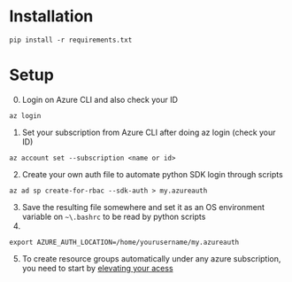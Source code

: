 <!-- https://docs.microsoft.com/en-us/python/api/overview/azure/container-instance?view=azure-python#create-task-based-container-group

https://portal.azure.com/#home -->
# Installation
```
pip install -r requirements.txt
```

# Setup
0) Login on Azure CLI and also check your ID
```
az login
```
1) Set your subscription from Azure CLI after doing az login (check your ID)
```
az account set --subscription <name or id>
```
2) Create your own auth file to automate python SDK login through scripts
``` 
az ad sp create-for-rbac --sdk-auth > my.azureauth
```
3) Save the resulting file somewhere and set it as an OS environment variable on `~\.bashrc` to be read by python scripts
4) 
```
export AZURE_AUTH_LOCATION=/home/yourusername/my.azureauth

```
5) To create resource groups automatically under any azure subscription, you need to start by [elevating your acess](https://docs.microsoft.com/en-us/azure/role-based-access-control/elevate-access-global-admin)

